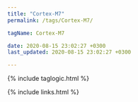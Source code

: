 ```yaml
---
title: "Cortex-M7"
permalink: /tags/Cortex-M7/

tagName: Cortex-M7

date: 2020-08-15 23:02:27 +0300
last_updated: 2020-08-15 23:02:27 +0300

---
```


{% include taglogic.html %}

{% include links.html %}
